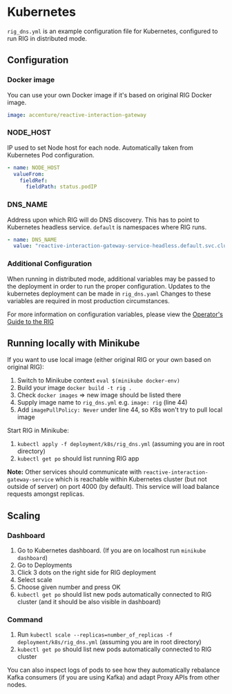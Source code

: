 # Kubernetes

`rig_dns.yml` is an example configuration file for Kubernetes, configured to run RIG in distributed mode.

## Configuration

### Docker image

You can use your own Docker image if it's based on original RIG Docker image.

```yaml
image: accenture/reactive-interaction-gateway
```

### NODE_HOST

IP used to set Node host for each node. Automatically taken from Kubernetes Pod configuration.

```yaml
- name: NODE_HOST
  valueFrom:
    fieldRef:
      fieldPath: status.podIP
```

### DNS_NAME

Address upon which RIG will do DNS discovery. This has to point to Kubernetes headless service. `default` is namespaces where RIG runs.

```yaml
- name: DNS_NAME
  value: "reactive-interaction-gateway-service-headless.default.svc.cluster.local"
```

### Additional Configuration

When running in distributed mode, additional variables may be passed to the deployment in order to run the proper configuration. Updates to the kubernetes deployment can be made in ```rig_dns.yaml```
Changes to these variables are required in most production circumstances.

For more information on configuration variables, please view the [Operator's Guide to the RIG](https://accenture.github.io/reactive-interaction-gateway/docs/rig-ops-guide.html)

## Running locally with Minikube

If you want to use local image (either original RIG or your own based on original RIG):

1. Switch to Minikube context `eval $(minikube docker-env)`
1. Build your image `docker build -t rig .`
1. Check `docker images` => new image should be listed there
1. Supply image name to `rig_dns.yml` e.g. `image: rig` (line 44)
1. Add `imagePullPolicy: Never` under line 44, so K8s won't try to pull local image

Start RIG in Minikube:

1. `kubectl apply -f deployment/k8s/rig_dns.yml` (assuming you are in root directory)
1. `kubectl get po` should list running RIG app

**Note:** Other services should communicate with `reactive-interaction-gateway-service` which is reachable within Kubernetes cluster (but not outside of server) on port 4000 (by default). This service will load balance requests amongst replicas.

## Scaling

### Dashboard

1. Go to Kubernetes dashboard. (If you are on localhost run `minikube dashboard`)
1. Go to Deployments
1. Click 3 dots on the right side for RIG deployment
1. Select scale
1. Choose given number and press OK
1. `kubectl get po` should list new pods automatically connected to RIG cluster (and it should be also visible in dashboard)

### Command

1. Run `kubectl scale --replicas=number_of_replicas -f deployment/k8s/rig_dns.yml` (assuming you are in root directory)
1. `kubectl get po` should list new pods automatically connected to RIG cluster

You can also inspect logs of pods to see how they automatically rebalance Kafka consumers (if you are using Kafka) and adapt Proxy APIs from other nodes.
